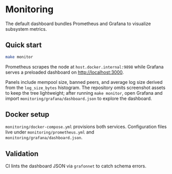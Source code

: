 # Monitoring

The default dashboard bundles Prometheus and Grafana to visualize subsystem metrics.

## Quick start

```bash
make monitor
```

Prometheus scrapes the node at `host.docker.internal:9898` while Grafana serves a preloaded dashboard on <http://localhost:3000>.

Panels include mempool size, banned peers, and average log size derived from
the `log_size_bytes` histogram. The repository omits screenshot assets to keep
the tree lightweight; after running `make monitor`, open Grafana and import
`monitoring/grafana/dashboard.json` to explore the dashboard.

## Docker setup

`monitoring/docker-compose.yml` provisions both services. Configuration files live under `monitoring/prometheus.yml` and `monitoring/grafana/dashboard.json`.

## Validation

CI lints the dashboard JSON via `grafonnet` to catch schema errors.
